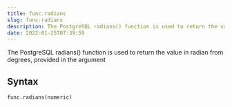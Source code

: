 ```yaml
---
title: func.radians
slug: func-radians
description: The PostgreSQL radians() function is used to return the value in radian from degrees, provided in the argument
date: 2022-01-25T07:39:59
---
```


The PostgreSQL radians() function is used to return the value in radian from degrees, provided in the argument

## Syntax
```python
func.radians(numeric)
```
